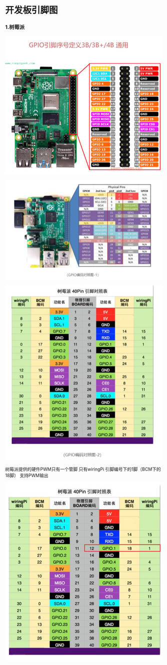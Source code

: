 # 开发板引脚图


<!--more-->

### 1.树莓派

![image-20240226110829746](/pi/image-20240226110829746.png)

![image-20240226110802064](/pi/image-20240226110802064.png)

![image-20240226110721563](/pi/image-20240226110721563.png)

树莓派提供的硬件PWM只有一个管脚
只有wiringPi 引脚编号下的1脚（BCM下的18脚） 支持PWM输出

![image-20240226110925511](/pi/image-20240226110925511.png)
